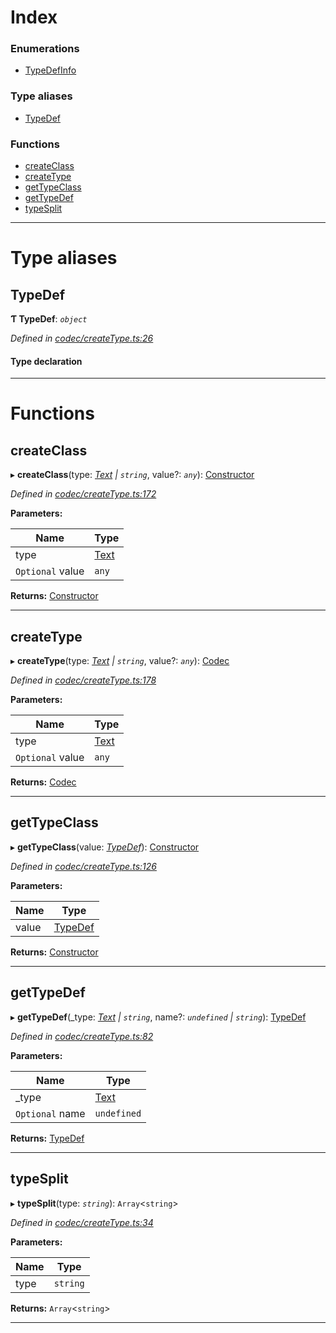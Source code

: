 

# Index

### Enumerations

* [TypeDefInfo](../enums/_codec_createtype_.typedefinfo.md)

### Type aliases

* [TypeDef](_codec_createtype_.md#typedef)

### Functions

* [createClass](_codec_createtype_.md#createclass)
* [createType](_codec_createtype_.md#createtype)
* [getTypeClass](_codec_createtype_.md#gettypeclass)
* [getTypeDef](_codec_createtype_.md#gettypedef)
* [typeSplit](_codec_createtype_.md#typesplit)

---

# Type aliases

<a id="typedef"></a>

##  TypeDef

**Ƭ TypeDef**: *`object`*

*Defined in [codec/createType.ts:26](https://github.com/polkadot-js/api/blob/1f401d6/packages/types/src/codec/createType.ts#L26)*

#### Type declaration

___

# Functions

<a id="createclass"></a>

##  createClass

▸ **createClass**(type: *[Text](../classes/_text_.text.md) | `string`*, value?: *`any`*): [Constructor](_types_.md#constructor)

*Defined in [codec/createType.ts:172](https://github.com/polkadot-js/api/blob/1f401d6/packages/types/src/codec/createType.ts#L172)*

**Parameters:**

| Name | Type |
| ------ | ------ |
| type | [Text](../classes/_text_.text.md) | `string` |
| `Optional` value | `any` |

**Returns:** [Constructor](_types_.md#constructor)

___
<a id="createtype"></a>

##  createType

▸ **createType**(type: *[Text](../classes/_text_.text.md) | `string`*, value?: *`any`*): [Codec](../interfaces/_types_.codec.md)

*Defined in [codec/createType.ts:178](https://github.com/polkadot-js/api/blob/1f401d6/packages/types/src/codec/createType.ts#L178)*

**Parameters:**

| Name | Type |
| ------ | ------ |
| type | [Text](../classes/_text_.text.md) | `string` |
| `Optional` value | `any` |

**Returns:** [Codec](../interfaces/_types_.codec.md)

___
<a id="gettypeclass"></a>

##  getTypeClass

▸ **getTypeClass**(value: *[TypeDef](_codec_createtype_.md#typedef)*): [Constructor](_types_.md#constructor)

*Defined in [codec/createType.ts:126](https://github.com/polkadot-js/api/blob/1f401d6/packages/types/src/codec/createType.ts#L126)*

**Parameters:**

| Name | Type |
| ------ | ------ |
| value | [TypeDef](_codec_createtype_.md#typedef) |

**Returns:** [Constructor](_types_.md#constructor)

___
<a id="gettypedef"></a>

##  getTypeDef

▸ **getTypeDef**(_type: *[Text](../classes/_text_.text.md) | `string`*, name?: *`undefined` | `string`*): [TypeDef](_codec_createtype_.md#typedef)

*Defined in [codec/createType.ts:82](https://github.com/polkadot-js/api/blob/1f401d6/packages/types/src/codec/createType.ts#L82)*

**Parameters:**

| Name | Type |
| ------ | ------ |
| _type | [Text](../classes/_text_.text.md) | `string` |
| `Optional` name | `undefined` | `string` |

**Returns:** [TypeDef](_codec_createtype_.md#typedef)

___
<a id="typesplit"></a>

##  typeSplit

▸ **typeSplit**(type: *`string`*): `Array`<`string`>

*Defined in [codec/createType.ts:34](https://github.com/polkadot-js/api/blob/1f401d6/packages/types/src/codec/createType.ts#L34)*

**Parameters:**

| Name | Type |
| ------ | ------ |
| type | `string` |

**Returns:** `Array`<`string`>

___

